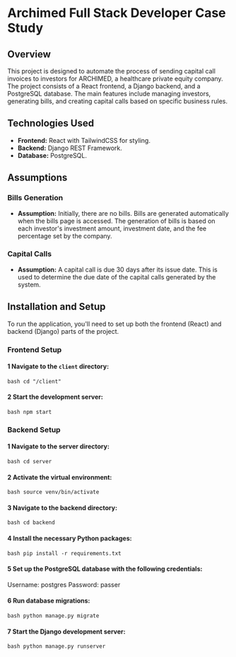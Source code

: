 # Archimed Full Stack Developer Case Study

## Overview

This project is designed to automate the process of sending capital call invoices to investors for ARCHIMED, a healthcare private equity company. The project consists of a React frontend, a Django backend, and a PostgreSQL database. The main features include managing investors, generating bills, and creating capital calls based on specific business rules.

## Technologies Used

- **Frontend:** React with TailwindCSS for styling.
- **Backend:** Django REST Framework.
- **Database:** PostgreSQL.

## Assumptions

### Bills Generation

- **Assumption:** Initially, there are no bills. Bills are generated automatically when the bills page is accessed. The generation of bills is based on each investor's investment amount, investment date, and the fee percentage set by the company.

### Capital Calls

- **Assumption:** A capital call is due 30 days after its issue date. This is used to determine the due date of the capital calls generated by the system.

## Installation and Setup

To run the application, you'll need to set up both the frontend (React) and backend (Django) parts of the project.

### Frontend Setup

#### 1 Navigate to the `client` directory:

`bash cd "/client" `

#### 2 Start the development server:

`bash npm start`

### Backend Setup

#### 1 Navigate to the server directory:

`bash cd server`

#### 2 Activate the virtual environment:

`bash source venv/bin/activate`

#### 3 Navigate to the backend directory:

`bash cd backend`

#### 4 Install the necessary Python packages:

`bash pip install -r requirements.txt`

#### 5 Set up the PostgreSQL database with the following credentials:

Username: postgres
Password: passer

#### 6 Run database migrations:

`bash python manage.py migrate`

#### 7 Start the Django development server:

`bash python manage.py runserver`
